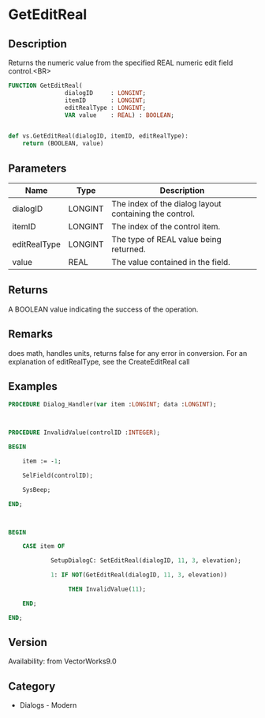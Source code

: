 # GetEditReal

## Description
Returns the numeric value from the specified REAL numeric edit field control.&lt;BR&gt;


```pascal
FUNCTION GetEditReal(
				dialogID     : LONGINT;
				itemID       : LONGINT;
				editRealType : LONGINT;
				VAR value    : REAL) : BOOLEAN;
```

```python

def vs.GetEditReal(dialogID, itemID, editRealType):
    return (BOOLEAN, value)
```

## Parameters
|Name|Type|Description|
|---|---|---|
|dialogID|LONGINT|The index of the dialog layout containing the control.|
|itemID|LONGINT|The index of the control item.|
|editRealType|LONGINT|The type of REAL value being returned.|
|value|REAL|The value contained in the field.|

## Returns
A BOOLEAN value indicating the success of the operation.

## Remarks
does math, handles units, returns false for any error in conversion. For an explanation of editRealType, see the CreateEditReal call

## Examples
```pascal
PROCEDURE Dialog_Handler(var item :LONGINT; data :LONGINT);



PROCEDURE InvalidValue(controlID :INTEGER);

BEGIN

	item := -1;

	SelField(controlID);

	SysBeep;

END;



BEGIN

	CASE item OF

	     	SetupDialogC: SetEditReal(dialogID, 11, 3, elevation);

     		1: IF NOT(GetEditReal(dialogID, 11, 3, elevation)) 

                 THEN InvalidValue(11);

	END;

END;
```

## Version
Availability: from VectorWorks9.0
## Category
* Dialogs - Modern

